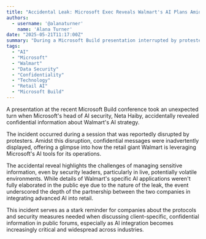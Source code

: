 ```yaml
---
title: "Accidental Leak: Microsoft Exec Reveals Walmart's AI Plans Amidst Protest Disruption"
authors:
  - username: '@alanaturner'
    name: 'Alana Turner'
date: "2025-05-21T11:17:00Z"
summary: "During a Microsoft Build presentation interrupted by protesters, Microsoft's head of AI security inadvertently displayed confidential messages detailing Walmart's strategic use of Microsoft's AI tools."
tags:
  - "AI"
  - "Microsoft"
  - "Walmart"
  - "Data Security"
  - "Confidentiality"
  - "Technology"
  - "Retail AI"
  - "Microsoft Build"
---
```


A presentation at the recent Microsoft Build conference took an unexpected turn when Microsoft's head of AI security, Neta Haiby, accidentally revealed confidential information about Walmart's AI strategy.

The incident occurred during a session that was reportedly disrupted by protesters. Amidst this disruption, confidential messages were inadvertently displayed, offering a glimpse into how the retail giant Walmart is leveraging Microsoft's AI tools for its operations.

The accidental reveal highlights the challenges of managing sensitive information, even by security leaders, particularly in live, potentially volatile environments. While details of Walmart's specific AI applications weren't fully elaborated in the public eye due to the nature of the leak, the event underscored the depth of the partnership between the two companies in integrating advanced AI into retail.

This incident serves as a stark reminder for companies about the protocols and security measures needed when discussing client-specific, confidential information in public forums, especially as AI integration becomes increasingly critical and widespread across industries.

